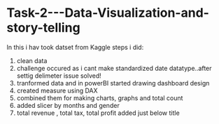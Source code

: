 # Task-2---Data-Visualization-and-story-telling

In this i hav took datset from Kaggle
steps  i did:
1. clean data
2. challenge occured as i cant make standardized date datatype..after settig delimeter issue solved!
3. tranformed data and in powerBI started drawing dashboard design
4. created measure using DAX
5. combined them for making charts, graphs and total count
6. added slicer by months and gender
7. total revenue , total tax, total profit added just below title
